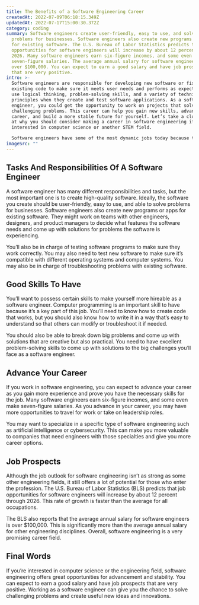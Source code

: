 ```yaml
---
title: The Benefits of a Software Engineering Career
createdAt: 2022-07-09T06:18:15.349Z
updatedAt: 2022-07-17T15:00:30.372Z
category: coding
summary: Software engineers create user-friendly, easy to use, and solve
  problems for businesses. Software engineers also create new programs or apps
  for existing software. The U.S. Bureau of Labor Statistics predicts that job
  opportunities for software engineers will increase by about 12 percent through
  2026. Many software engineers earn six-figure incomes, and some even make
  seven-figure salaries. The average annual salary for software engineering is
  over $100,000. You can expect to earn a good salary and have job prospects
  that are very positive.
intro: >-
  Software engineers are responsible for developing new software or fixing
  existing code to make sure it meets user needs and performs as expected. They
  use logical thinking, problem-solving skills, and a variety of technical
  principles when they create and test software applications. As a software
  engineer, you could get the opportunity to work on projects that solve
  challenging problems. This career can help you gain new skills, advance your
  career, and build a more stable future for yourself. Let’s take a closer look
  at why you should consider making a career in software engineering if you’re
  interested in computer science or another STEM field. 

  Software engineers have some of the most dynamic jobs today because technology is changing so rapidly. But what exactly does it mean to be an engineer? Well, an engineer is someone who combines science with logical thinking and creativity to produce useful new ideas or innovations that meet human needs and challenges.
imageSrc: ""
---
```


## Tasks And Responsibilities Of A Software Engineer

A software engineer has many different responsibilities and tasks, but the most important one is to create high-quality software. Ideally, the software you create should be user-friendly, easy to use, and able to solve problems for businesses. Software engineers also create new programs or apps for existing software. They might work on teams with other engineers, designers, and product managers to decide what features the software needs and come up with solutions for problems the software is experiencing.

You’ll also be in charge of testing software programs to make sure they work correctly. You may also need to test new software to make sure it’s compatible with different operating systems and computer systems. You may also be in charge of troubleshooting problems with existing software.

## Good Skills To Have

You’ll want to possess certain skills to make yourself more hireable as a software engineer. Computer programming is an important skill to have because it’s a key part of this job. You’ll need to know how to create code that works, but you should also know how to write it in a way that’s easy to understand so that others can modify or troubleshoot it if needed.

You should also be able to break down big problems and come up with solutions that are creative but also practical. You need to have excellent problem-solving skills to come up with solutions to the big challenges you’ll face as a software engineer.

## Advance Your Career

If you work in software engineering, you can expect to advance your career as you gain more experience and prove you have the necessary skills for the job. Many software engineers earn six-figure incomes, and some even make seven-figure salaries. As you advance in your career, you may have more opportunities to travel for work or take on leadership roles.

You may want to specialize in a specific type of software engineering such as artificial intelligence or cybersecurity. This can make you more valuable to companies that need engineers with those specialties and give you more career options.

## Job Prospects

Although the job outlook for software engineering isn’t as strong as some other engineering fields, it still offers a lot of potential for those who enter the profession. The U.S. Bureau of Labor Statistics (BLS) predicts that job opportunities for software engineers will increase by about 12 percent through 2026. This rate of growth is faster than the average for all occupations.

The BLS also reports that the average annual salary for software engineers is over $100,000. This is significantly more than the average annual salary for other engineering disciplines. Overall, software engineering is a very promising career field.

## Final Words

If you’re interested in computer science or the engineering field, software engineering offers great opportunities for advancement and stability. You can expect to earn a good salary and have job prospects that are very positive. Working as a software engineer can give you the chance to solve challenging problems and create useful new ideas and innovations.
